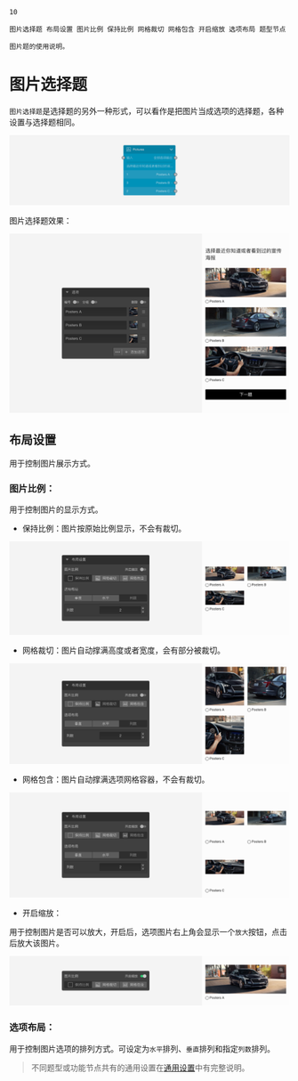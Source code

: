 ```index
10
```
```tag
图片选择题 布局设置 图片比例 保持比例 网格裁切 网格包含 开启缩放 选项布局 题型节点
```
```summary
图片题的使用说明。
```
# 图片选择题

`图片选择题`是选择题的另外一种形式，可以看作是把图片当成选项的选择题，各种设置与选择题相同。

<img src='../assets/questionnaireNodes/10picture/node.png'>

图片选择题效果：

<img src='../assets/questionnaireNodes/10picture/section.png'>

## 布局设置
用于控制图片展示方式。

### 图片比例：
用于控制图片的显示方式。

+ 保持比例：图片按原始比例显示，不会有裁切。

<img src='../assets/questionnaireNodes/10picture/none.png'>

+ 网格裁切：图片自动撑满高度或者宽度，会有部分被裁切。

<img src='../assets/questionnaireNodes/10picture/cover.png'>

+ 网格包含：图片自动撑满选项网格容器，不会有裁切。

<img src='../assets/questionnaireNodes/10picture/contain.png'>

+ 开启缩放：

用于控制图片是否可以放大，开启后，选项图片右上角会显示一个`放大`按钮，点击后放大该图片。

<img src='../assets/questionnaireNodes/10picture/zoom.png'>

### 选项布局：
用于控制图片选项的排列方式。可设定为`水平`排列、`垂直`排列和指定`列数`排列。

> 不同题型或功能节点共有的通用设置在[通用设置](../../11nodeSettings/concept.md)中有完整说明。